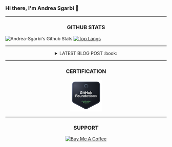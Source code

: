 ### Hi there, I'm Andrea Sgarbi 👋

---

<h3 align="center">GITHUB STATS</h3>

![Andrea-Sgarbi's Github Stats](https://github-readme-stats.vercel.app/api?username=Andrea-Sgarbi&show_icons=true&hide_border=true&count_private=true&theme=github_dark)
[![Top Langs](https://github-readme-stats.vercel.app/api/top-langs/?username=Andrea-Sgarbi&layout=compact&hide_border=true&count_private=true&theme=github_dark&langs_count=9)](https://github.com/anuraghazra/github-readme-stats)

---
    
<details align="center">
   <summary> LATEST BLOG POST :book: </summary>

<!-- BLOG-POST-LIST:START -->
- [No title](https://app.daily.dev/posts/HhnoOQQWR?utm_source=rss&utm_medium=bookmarks&utm_campaign=jZu2oVM8P7ANqyhPj594t)
- [No title](https://app.daily.dev/posts/5B9ShiWe5?utm_source=rss&utm_medium=bookmarks&utm_campaign=jZu2oVM8P7ANqyhPj594t)
- [Code Timeline Generator](https://app.daily.dev/posts/8d5kc29iZ?utm_source=rss&utm_medium=bookmarks&utm_campaign=jZu2oVM8P7ANqyhPj594t)
- [Data structures and algorithms cheat sheet for interviews](https://app.daily.dev/posts/BGTWOaguA?utm_source=rss&utm_medium=bookmarks&utm_campaign=jZu2oVM8P7ANqyhPj594t)
- [Password Cracking 101](https://app.daily.dev/posts/b76flEiLL?utm_source=rss&utm_medium=bookmarks&utm_campaign=jZu2oVM8P7ANqyhPj594t)
<!-- BLOG-POST-LIST:END -->

</details>

---

<h3 align="center">CERTIFICATION</h3>

<p align="center"><a href="https://www.credly.com/badges/97089e2d-8495-4007-b49e-de2d9d0d58a5/public_url" target="_blank"><img src="./src/github-foundations.png" alt="GitHub Foundations" style="height: 100px !important;width: 100px !important;" ></a></p>

---

<h3 align="center">SUPPORT</h3>

<p align="center"><a href="https://www.buymeacoffee.com/Andrea.Sgarbi" target="_blank"><img src="https://cdn.buymeacoffee.com/buttons/v2/default-yellow.png" alt="Buy Me A Coffee" style="height: 50px !important;width: 210px !important;" ></a></p>
